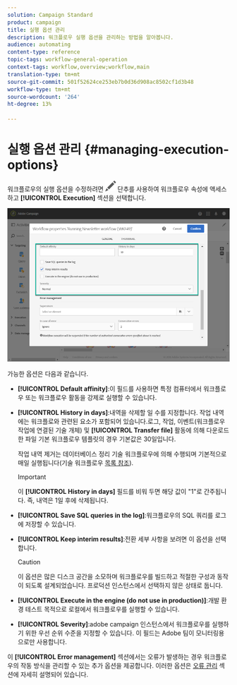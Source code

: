```yaml
---
solution: Campaign Standard
product: campaign
title: 실행 옵션 관리
description: 워크플로우 실행 옵션을 관리하는 방법을 알아봅니다.
audience: automating
content-type: reference
topic-tags: workflow-general-operation
context-tags: workflow,overview;workflow,main
translation-type: tm+mt
source-git-commit: 501f52624ce253eb7b0d36d908ac8502cf1d3b48
workflow-type: tm+mt
source-wordcount: '264'
ht-degree: 13%

---
```



# 실행 옵션 관리 {#managing-execution-options}

워크플로우의 실행 옵션을 수정하려면 ![](assets/edit_darkgrey-24px.png) 단추를 사용하여 워크플로우 속성에 액세스하고 **[!UICONTROL Execution]** 섹션을 선택합니다.

![](assets/wkf_execution_6.png)

가능한 옵션은 다음과 같습니다.

* **[!UICONTROL Default affinity]**:이 필드를 사용하면 특정 컴퓨터에서 워크플로우 또는 워크플로우 활동을 강제로 실행할 수 있습니다.

* **[!UICONTROL History in days]**:내역을 삭제할 일 수를 지정합니다. 작업 내역에는 워크플로와 관련된 요소가 포함되어 있습니다.로그, 작업, 이벤트(워크플로우 작업에 연결된 기술 개체) 및 **[!UICONTROL Transfer file]** 활동에 의해 다운로드한 파일 기본 워크플로우 템플릿의 경우 기본값은 30일입니다.

   작업 내역 제거는 데이터베이스 정리 기술 워크플로우에 의해 수행되며 기본적으로 매일 실행됩니다(기술 워크플로우 [목록 참조](../../administration/using/technical-workflows.md)).

   >[!IMPORTANT]
   >
   >이 **[!UICONTROL History in days]** 필드를 비워 두면 해당 값이 &quot;1&quot;로 간주됩니다. 즉, 내역은 1일 후에 삭제됩니다.

* **[!UICONTROL Save SQL queries in the log]**:워크플로우의 SQL 쿼리를 로그에 저장할 수 있습니다.

* **[!UICONTROL Keep interim results]**:전환 세부 사항을 보려면 이 옵션을 선택합니다.

   >[!CAUTION]
   >
   >이 옵션은 많은 디스크 공간을 소모하며 워크플로우를 빌드하고 적절한 구성과 동작이 되도록 설계되었습니다. 프로덕션 인스턴스에서 선택하지 않은 상태로 둡니다.

* **[!UICONTROL Execute in the engine (do not use in production)]**:개발 환경 테스트 목적으로 로컬에서 워크플로우를 실행할 수 있습니다.

* **[!UICONTROL Severity]**:adobe campaign 인스턴스에서 워크플로우를 실행하기 위한 우선 순위 수준을 지정할 수 있습니다. 이 필드는 Adobe 팀이 모니터링용으로만 사용합니다.

이 **[!UICONTROL Error management]** 섹션에서는 오류가 발생하는 경우 워크플로우의 작동 방식을 관리할 수 있는 추가 옵션을 제공합니다. 이러한 옵션은 [오류 관리](../../automating/using/monitoring-workflow-execution.md#error-management) 섹션에 자세히 설명되어 있습니다.
